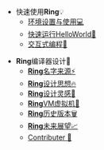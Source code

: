 * 快速使用**Ring**💡
  - [环境设置与使用💻](./markdown/Ring使用/环境设置.md)
  - [快速运行HelloWorld🎉](./markdown/Ring使用/快速运行HelloWorld.md)
  - [交互式编程🏁](./markdown/Ring使用/交互式编程.md)

- **Ring**编译器设计🔨
  - [**Ring**名字来源⚡](./markdown/Ring编译器设计/Ring名字来源.md)
  - [**Ring**设计思想🔥](./markdown/Ring编译器设计/Ring设计思想.md)
  - [**Ring**设计灵感🌋](./markdown/Ring编译器设计/Ring设计灵感.md)
  - [**Ring**VM虚拟机🚀](./markdown/Ring编译器设计/Ring虚拟机.md)
  - [**Ring**历史版本🗑](./markdown/Ring编译器设计/Ring历史版本.md)
  - [**Ring**未来展望📈](./markdown/Ring编译器设计/Ring未来展望.md)
  - [Contributer    🧠](./markdown/Ring编译器设计/Ringcontributer.md)